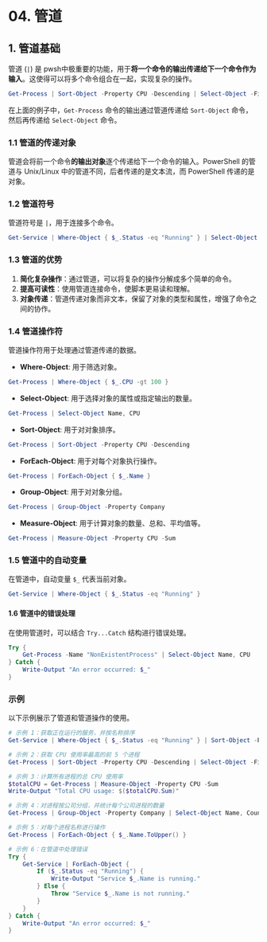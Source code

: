 # 04. 管道

## 1. 管道基础
管道 (`|`) 是 pwsh中极重要的功能，用于**将一个命令的输出传递给下一个命令作为输入**。这使得可以将多个命令组合在一起，实现复杂的操作。

```powershell
Get-Process | Sort-Object -Property CPU -Descending | Select-Object -First 5
```

在上面的例子中，`Get-Process` 命令的输出通过管道传递给 `Sort-Object` 命令，然后再传递给 `Select-Object` 命令。

### 1.1 管道的传递对象
管道会将前一个命令**的输出对象**逐个传递给下一个命令的输入。PowerShell 的管道与 Unix/Linux 中的管道不同，后者传递的是文本流，而 PowerShell 传递的是对象。

### 1.2 管道符号
管道符号是 `|`，用于连接多个命令。

```powershell
Get-Service | Where-Object { $_.Status -eq "Running" } | Select-Object Name, DisplayName
```

### 1.3 管道的优势
1. **简化复杂操作**：通过管道，可以将复杂的操作分解成多个简单的命令。
2. **提高可读性**：使用管道连接命令，使脚本更易读和理解。
3. **对象传递**：管道传递对象而非文本，保留了对象的类型和属性，增强了命令之间的协作。

### 1.4 管道操作符
管道操作符用于处理通过管道传递的数据。

- **Where-Object**: 用于筛选对象。

```powershell
Get-Process | Where-Object { $_.CPU -gt 100 }
```

- **Select-Object**: 用于选择对象的属性或指定输出的数量。

```powershell
Get-Process | Select-Object Name, CPU
```

- **Sort-Object**: 用于对对象排序。

```powershell
Get-Process | Sort-Object -Property CPU -Descending
```

- **ForEach-Object**: 用于对每个对象执行操作。

```powershell
Get-Process | ForEach-Object { $_.Name }
```

- **Group-Object**: 用于对对象分组。

```powershell
Get-Process | Group-Object -Property Company
```

- **Measure-Object**: 用于计算对象的数量、总和、平均值等。

```powershell
Get-Process | Measure-Object -Property CPU -Sum
```

### 1.5 管道中的自动变量
在管道中，自动变量 `$_` 代表当前对象。

```powershell
Get-Service | Where-Object { $_.Status -eq "Running" }
```

#### 1.6 管道中的错误处理
在使用管道时，可以结合 `Try...Catch` 结构进行错误处理。

```powershell
Try {
    Get-Process -Name "NonExistentProcess" | Select-Object Name, CPU
} Catch {
    Write-Output "An error occurred: $_"
}
```

### 示例

以下示例展示了管道和管道操作的使用。

```powershell
# 示例 1：获取正在运行的服务，并按名称排序
Get-Service | Where-Object { $_.Status -eq "Running" } | Sort-Object -Property Name

# 示例 2：获取 CPU 使用率最高的前 5 个进程
Get-Process | Sort-Object -Property CPU -Descending | Select-Object -First 5

# 示例 3：计算所有进程的总 CPU 使用率
$totalCPU = Get-Process | Measure-Object -Property CPU -Sum
Write-Output "Total CPU usage: $($totalCPU.Sum)"

# 示例 4：对进程按公司分组，并统计每个公司进程的数量
Get-Process | Group-Object -Property Company | Select-Object Name, Count

# 示例 5：对每个进程名称进行操作
Get-Process | ForEach-Object { $_.Name.ToUpper() }

# 示例 6：在管道中处理错误
Try {
    Get-Service | ForEach-Object {
        If ($_.Status -eq "Running") {
            Write-Output "Service $_.Name is running."
        } Else {
            Throw "Service $_.Name is not running."
        }
    }
} Catch {
    Write-Output "An error occurred: $_"
}
```
